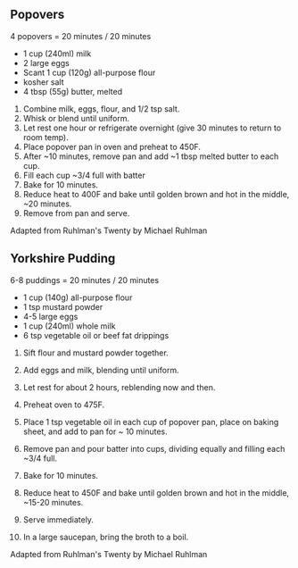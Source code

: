 ## Popovers

4 popovers = 20 minutes / 20 minutes

* 1 cup (240ml) milk
* 2 large eggs
* Scant 1 cup (120g) all-purpose flour
* kosher salt
* 4 tbsp (55g) butter, melted

1. Combine milk, eggs, flour, and 1/2 tsp salt.
2. Whisk or blend until uniform.
3. Let rest one hour or refrigerate overnight (give 30 minutes to return to room temp).
4. Place popover pan in oven and preheat to 450F.
5. After ~10 minutes, remove pan and add ~1 tbsp melted butter to each cup.
6. Fill each cup ~3/4 full with batter
7. Bake for 10 minutes.
8. Reduce heat to 400F and bake until golden brown and hot in the middle, ~20 minutes.
9. Remove from pan and serve.

Adapted from Ruhlman's Twenty by Michael Ruhlman

## Yorkshire Pudding

6-8 puddings = 20 minutes / 20 minutes

* 1 cup (140g) all-purpose flour
* 1 tsp mustard powder
* 4-5 large eggs
* 1 cup (240ml) whole milk
* 6 tsp vegetable oil or beef fat drippings

1. Sift flour and mustard powder together.
2. Add eggs and milk, blending until uniform.
3. Let rest for about 2 hours, reblending now and then.
4. Preheat oven to 475F.
5. Place 1 tsp vegetable oil in each cup of popover pan, place on baking sheet, and add to pan for ~ 10 minutes.
6. Remove pan and pour batter into cups, dividing equally and filling each ~3/4 full.
7. Bake for 10 minutes.
8. Reduce heat to 450F and bake until golden brown and hot in the middle, ~15-20 minutes.
9. Serve immediately.

1. In a large saucepan, bring the broth to a boil.

Adapted from Ruhlman's Twenty by Michael Ruhlman
